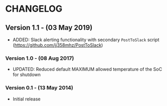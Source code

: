 # CHANGELOG

## Version 1.1 - (03 May 2019)
* ADDED: Slack alerting functionality with secondary `PostToSlack` script (https://github.com/jj358mhz/PostToSlack)

### Version 1.0 - (08 Aug 2017)
* UPDATED: Reduced default MAXIMUM allowed temperature of the SoC for shutdown 

### Version 0.1 - (13 May 2014)
* Initial release
